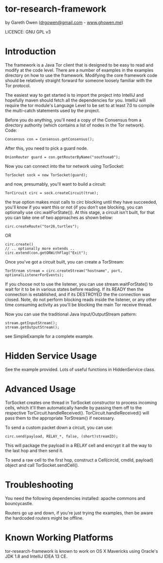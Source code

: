 tor-research-framework
======================
by Gareth Owen (drgowen@gmail.com - www.ghowen.me)

LICENCE: GNU GPL v3

Introduction
============

The framework is a Java Tor client that is designed to be easy to read and modify at the code level.  There are a number of examples in the examples directory on how to use the framework.  Modifying the core framework code should be relatively straight forward for someone loosely familiar with the Tor protocol.

The easiest way to get started is to import the project into IntelliJ and hopefully maven should fetch all the dependencies for you.
IntelliJ will require the tor module's Language Level to be set to at least 7.0 to compile the multi-catch statements used by the project.

Before you do anything, you'll need a copy of the Consensus from a directory authority (which contains a list of nodes in the Tor network).  Code:

    Consensus con = Consensus.getConsensus();
    
After this, you need to pick a guard node.

    OnionRouter guard = con.getRouterByName("southsea0");
    
Now you can connect into the tor network using TorSocket:

    TorSocket sock = new TorSocket(guard);
    
and now, presumably, you'll want to build a circuit:

    TorCircuit circ = sock.createCircuit(true);
    
the true option makes most calls to circ blocking until they have succeeded, you'll know if you want this or not (if you don't use blocking, you can optionally use circ.waitForState()).  At this stage, a circuit isn't built, for that you can take one of two approaches as shown below:

    circ.createRoute("tor26,turtles");

OR

    circ.create()
    // .. optionally more extends ..
    circ.extend(con.getORWithFlag("Exit");
    

Once you've got a circuit built, you can create a TorStream:

    TorStream stream = circ.createStream("hostname", port, optionalListenerForEvents);
    
If you choose not to use the listener, you can use stream.waitForState() to wait for it to be in various states before reading.  If its READY then the connection is established, and if its DESTROYED the the connection was closed.  Note, do not perform blocking reads inside the listener, or any other time consuming activity as you'll be blocking the main Tor receive thread.

Now you can use the traditional Java Input/OutputStream pattern:

    stream.getInputStream();
    stream.getOutputStream();
    
see SimpleExample for a complete example.

Hidden Service Usage
====================

See the example provided.  Lots of useful functions in HiddenService class.

Advanced Usage
==============

TorSocket creates one thread in TorSocket constructor to process incoming cells, which it'll then automatically handle by passing them off to the respective TorCircuit.handleReceived().  TorCircuit.handleReceived() will pass them to the appropriate TorStream() if necessary.

To send a custom packet down a circuit, you can use:

    circ.send(payload, RELAY_*, false, (short)streamID);
    
This will package the payload in a RELAY cell and encrypt it all the way to the last hop and then send it.

To send a raw cell to the first hop, construct a Cell(circId, cmdId, payload) object and call TorSocket.sendCell().

Troubleshooting
===============

You need the following dependencies installed: apache commons and bouncycastle.

Routers go up and down, if you're just trying the examples, then be aware the hardcoded routers might be offline.


Known Working Platforms
=======================

tor-research-framework is known to work on OS X Mavericks using Oracle's JDK 1.8 and IntelliJ IDEA 13 CE.